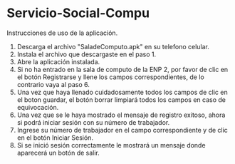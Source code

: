 # Servicio-Social-Compu
Instrucciones de uso de la aplicación.
1. Descarga el archivo "SaladeComputo.apk" en su telefono celular.
2. Instala el archivo que descargaste en el paso 1.
3. Abre la aplicación instalada.
4. Si no ha entrado en la sala de computo de la ENP 2, por favor de clic en el botón Registrarse y llene los campos correspondientes, de lo contrario vaya al paso 6.
5. Una vez que haya llenado cuidadosamente todos los campos de clic en el boton guardar, el botón borrar limpiará todos los campos en caso de equivocación.
6. Una vez que se le haya mostrado el mensaje de registro exitoso, ahora si podrá iniciar sesión con su número de trabajador.
7. Ingrese su número de trabajador en el campo correspondiente y de clic en el botón Iniciar Sesión.
8. Si se inició sesión correctamente le mostrará un mensaje donde aparecerá un botón de salir.
